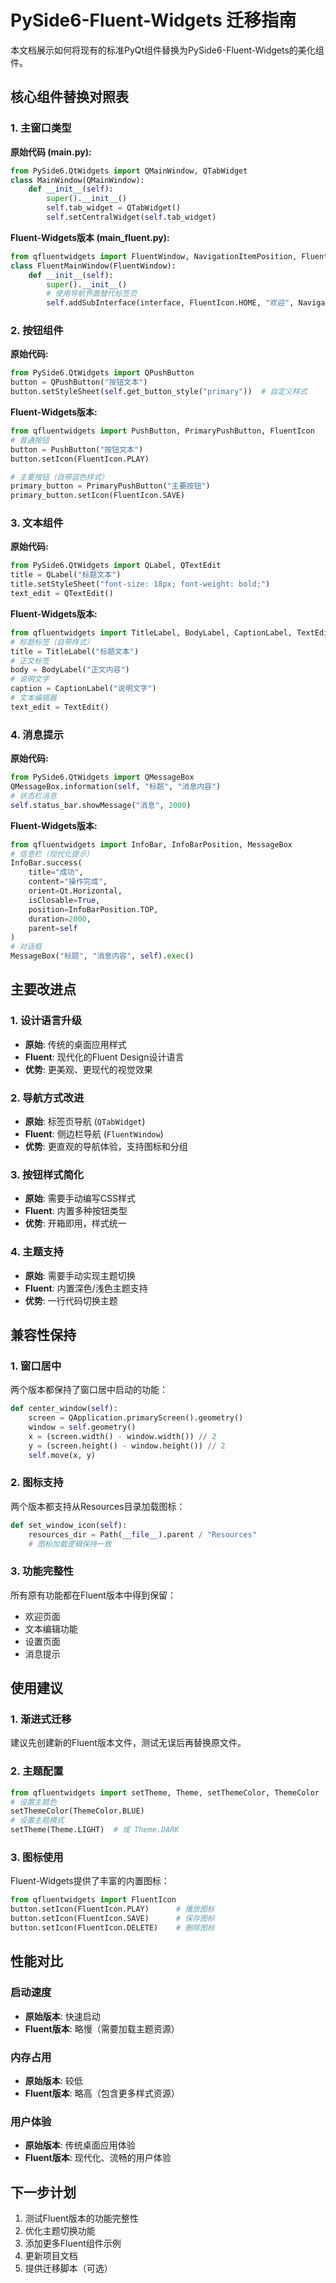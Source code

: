 # PySide6-Fluent-Widgets 迁移指南

本文档展示如何将现有的标准PyQt组件替换为PySide6-Fluent-Widgets的美化组件。

## 核心组件替换对照表

### 1. 主窗口类型

**原始代码 (main.py):**
```python
from PySide6.QtWidgets import QMainWindow, QTabWidget
class MainWindow(QMainWindow):
    def __init__(self):
        super().__init__()
        self.tab_widget = QTabWidget()
        self.setCentralWidget(self.tab_widget)
```

**Fluent-Widgets版本 (main_fluent.py):**
```python
from qfluentwidgets import FluentWindow, NavigationItemPosition, FluentIcon
class FluentMainWindow(FluentWindow):
    def __init__(self):
        super().__init__()
        # 使用导航界面替代标签页
        self.addSubInterface(interface, FluentIcon.HOME, "欢迎", NavigationItemPosition.TOP)
```

### 2. 按钮组件

**原始代码:**
```python
from PySide6.QtWidgets import QPushButton
button = QPushButton("按钮文本")
button.setStyleSheet(self.get_button_style("primary"))  # 自定义样式
```

**Fluent-Widgets版本:**
```python
from qfluentwidgets import PushButton, PrimaryPushButton, FluentIcon
# 普通按钮
button = PushButton("按钮文本")
button.setIcon(FluentIcon.PLAY)

# 主要按钮（自带蓝色样式）
primary_button = PrimaryPushButton("主要按钮")
primary_button.setIcon(FluentIcon.SAVE)
```

### 3. 文本组件

**原始代码:**
```python
from PySide6.QtWidgets import QLabel, QTextEdit
title = QLabel("标题文本")
title.setStyleSheet("font-size: 18px; font-weight: bold;")
text_edit = QTextEdit()
```

**Fluent-Widgets版本:**
```python
from qfluentwidgets import TitleLabel, BodyLabel, CaptionLabel, TextEdit
# 标题标签（自带样式）
title = TitleLabel("标题文本")
# 正文标签
body = BodyLabel("正文内容")
# 说明文字
caption = CaptionLabel("说明文字")
# 文本编辑器
text_edit = TextEdit()
```

### 4. 消息提示

**原始代码:**
```python
from PySide6.QtWidgets import QMessageBox
QMessageBox.information(self, "标题", "消息内容")
# 状态栏消息
self.status_bar.showMessage("消息", 2000)
```

**Fluent-Widgets版本:**
```python
from qfluentwidgets import InfoBar, InfoBarPosition, MessageBox
# 信息栏（现代化提示）
InfoBar.success(
    title="成功",
    content="操作完成",
    orient=Qt.Horizontal,
    isClosable=True,
    position=InfoBarPosition.TOP,
    duration=2000,
    parent=self
)
# 对话框
MessageBox("标题", "消息内容", self).exec()
```

## 主要改进点

### 1. 设计语言升级
- **原始**: 传统的桌面应用样式
- **Fluent**: 现代化的Fluent Design设计语言
- **优势**: 更美观、更现代的视觉效果

### 2. 导航方式改进
- **原始**: 标签页导航 (`QTabWidget`)
- **Fluent**: 侧边栏导航 (`FluentWindow`)
- **优势**: 更直观的导航体验，支持图标和分组

### 3. 按钮样式简化
- **原始**: 需要手动编写CSS样式
- **Fluent**: 内置多种按钮类型
- **优势**: 开箱即用，样式统一

### 4. 主题支持
- **原始**: 需要手动实现主题切换
- **Fluent**: 内置深色/浅色主题支持
- **优势**: 一行代码切换主题

## 兼容性保持

### 1. 窗口居中
两个版本都保持了窗口居中启动的功能：
```python
def center_window(self):
    screen = QApplication.primaryScreen().geometry()
    window = self.geometry()
    x = (screen.width() - window.width()) // 2
    y = (screen.height() - window.height()) // 2
    self.move(x, y)
```

### 2. 图标支持
两个版本都支持从Resources目录加载图标：
```python
def set_window_icon(self):
    resources_dir = Path(__file__).parent / "Resources"
    # 图标加载逻辑保持一致
```

### 3. 功能完整性
所有原有功能都在Fluent版本中得到保留：
- 欢迎页面
- 文本编辑功能
- 设置页面
- 消息提示

## 使用建议

### 1. 渐进式迁移
建议先创建新的Fluent版本文件，测试无误后再替换原文件。

### 2. 主题配置
```python
from qfluentwidgets import setTheme, Theme, setThemeColor, ThemeColor
# 设置主题色
setThemeColor(ThemeColor.BLUE)
# 设置主题模式
setTheme(Theme.LIGHT)  # 或 Theme.DARK
```

### 3. 图标使用
Fluent-Widgets提供了丰富的内置图标：
```python
from qfluentwidgets import FluentIcon
button.setIcon(FluentIcon.PLAY)      # 播放图标
button.setIcon(FluentIcon.SAVE)      # 保存图标
button.setIcon(FluentIcon.DELETE)    # 删除图标
```

## 性能对比

### 启动速度
- **原始版本**: 快速启动
- **Fluent版本**: 略慢（需要加载主题资源）

### 内存占用
- **原始版本**: 较低
- **Fluent版本**: 略高（包含更多样式资源）

### 用户体验
- **原始版本**: 传统桌面应用体验
- **Fluent版本**: 现代化、流畅的用户体验

## 下一步计划

1. 测试Fluent版本的功能完整性
2. 优化主题切换功能
3. 添加更多Fluent组件示例
4. 更新项目文档
5. 提供迁移脚本（可选）
